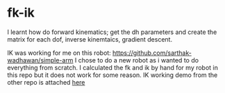 # fk-ik
 
I learnt how do forward kinematics; get the dh parameters and create the matrix for each dof, inverse kinemtaics, gradient descent.

IK was working for me on this robot: https://github.com/sarthak-wadhawan/simple-arm
I chose to do a new robot as i wanted to do everything from scratch. I calculated the fk and ik by hand for my robot in this repo but it does not work for some reason. IK working demo from the other repo is attached [here]([(https://mavsuta-my.sharepoint.com/:v:/r/personal/sxw8186_mavs_uta_edu/Documents/2024-10-12%2018-14-27.mkv?csf=1&web=1&e=fOsrBk&nav=eyJwbGF5YmFja09wdGlvbnMiOnt9LCJyZWZlcnJhbEluZm8iOnsicmVmZXJyYWxBcHAiOiJTdHJlYW1XZWJBcHAiLCJyZWZlcnJhbE1vZGUiOiJtaXMiLCJyZWZlcnJhbFZpZXciOiJwb3N0cm9sbC1jb3B5bGluayIsInJlZmVycmFsUGxheWJhY2tTZXNzaW9uSWQiOiJjNjRlZDRjNC0wMjAyLTRjZjAtYTQwZS05NDg5MmRhNDcxM2QifX0%3D)])

